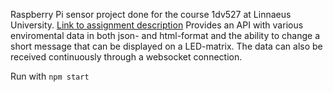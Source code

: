 Raspberry Pi sensor project done for the course 1dv527 at Linnaeus University. [Link to assignment description](https://coursepress.lnu.se/kurs/the-web-as-an-application-platform/examination-3/index.html)
Provides an API with various enviromental data in both json- and html-format and the ability to change a short message that can be displayed on a LED-matrix. The data can also be received continuously through a websocket connection.

Run with `npm start`






